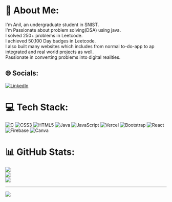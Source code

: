 # 💫 About Me:
I'm Anil, an undergraduate student in SNIST.<br>I'm Passionate about problem solving(DSA) using java.<br>I solved 250+ problems in Leetcode.<br>I achieved 50,100 Day badges in Leetcode.<br>I also built many websites which includes from normal to-do-app to ap integrated and real world projects as well.<br>Passionate in converting problems into digital realities.<br>


## 🌐 Socials:
[![LinkedIn](https://img.shields.io/badge/LinkedIn-%230077B5.svg?logo=linkedin&logoColor=white)](https://linkedin.com/in/anil-varikala-52b640254/) 

# 💻 Tech Stack:
![C](https://img.shields.io/badge/c-%2300599C.svg?style=for-the-badge&logo=c&logoColor=white) ![CSS3](https://img.shields.io/badge/css3-%231572B6.svg?style=for-the-badge&logo=css3&logoColor=white) ![HTML5](https://img.shields.io/badge/html5-%23E34F26.svg?style=for-the-badge&logo=html5&logoColor=white) ![Java](https://img.shields.io/badge/java-%23ED8B00.svg?style=for-the-badge&logo=openjdk&logoColor=white) ![JavaScript](https://img.shields.io/badge/javascript-%23323330.svg?style=for-the-badge&logo=javascript&logoColor=%23F7DF1E) ![Vercel](https://img.shields.io/badge/vercel-%23000000.svg?style=for-the-badge&logo=vercel&logoColor=white) ![Bootstrap](https://img.shields.io/badge/bootstrap-%238511FA.svg?style=for-the-badge&logo=bootstrap&logoColor=white) ![React](https://img.shields.io/badge/react-%2320232a.svg?style=for-the-badge&logo=react&logoColor=%2361DAFB) ![Firebase](https://img.shields.io/badge/firebase-a08021?style=for-the-badge&logo=firebase&logoColor=ffcd34) ![Canva](https://img.shields.io/badge/Canva-%2300C4CC.svg?style=for-the-badge&logo=Canva&logoColor=white)
# 📊 GitHub Stats:
![](https://github-readme-stats.vercel.app/api?username=Anilvarikala&theme=dark&hide_border=false&include_all_commits=false&count_private=false)<br/>
![](https://github-readme-streak-stats.herokuapp.com/?user=Anilvarikala&theme=dark&hide_border=false)<br/>
![](https://github-readme-stats.vercel.app/api/top-langs/?username=Anilvarikala&theme=dark&hide_border=false&include_all_commits=false&count_private=false&layout=compact)

---
[![](https://visitcount.itsvg.in/api?id=Anilvarikala&icon=7&color=7)](https://visitcount.itsvg.in)

<!-- Proudly created with GPRM ( https://gprm.itsvg.in ) -->
